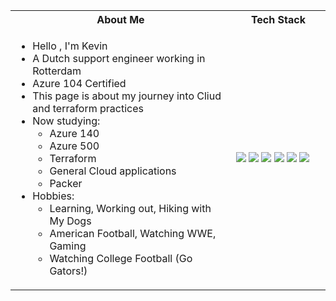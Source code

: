 <table>
<tr>
 <th>
 About Me
 </th>
<th>
Tech Stack
</th>
</tr>

<tr>
 <td width="70%">
   <ul>
         <li> Hello , I'm Kevin </li>
         <li> A Dutch support engineer working in Rotterdam </li>
         <li> Azure 104 Certified
         <li> This page is about my journey into Cliud and terraform practices</li>
         <li> Now studying:   
            <ul> 
              <li> Azure 140 </li>  
              <li> Azure 500 </li> 
              <li> Terraform </li> 
              <li> General Cloud applications </li> 
              <li> Packer</li>
            </ul>          
         </li> 
     <li> Hobbies:
        <ul> 
          <li> Learning, Working out, Hiking with My Dogs</li>
              <li> American Football, Watching WWE, Gaming </li>
              <li> Watching College Football (Go Gators!)</li>
        </ul>
     </li>  
   </ul> 
</td>
<td>
         <img src="https://img.shields.io/badge/Azure-104-blue?style=for-the-badge&logo=appveyor">
        <img src="https://img.shields.io/badge/-Fortinet-red?style=for-the-badge&logo=appveyor">    
        <img src="https://img.shields.io/badge/-Cisco-success?style=for-the-badge&logo=appveyor">
        <img src="https://img.shields.io/badge/Workspace-ONE-9cf?style=for-the-badge&logo=appveyor">    
        <img src="https://img.shields.io/badge/Cisco-Meraki-brightgreen?style=for-the-badge&logo=appveyor">
        <img src="https://img.shields.io/badge/-Terraform-blueviolet?style=for-the-badge&logo=appveyor">   
  </td>
</tr>
</table>


